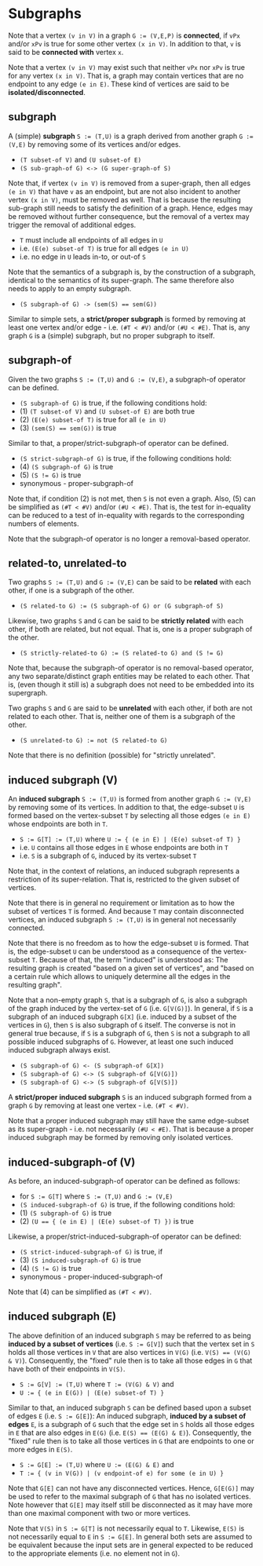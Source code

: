 
<!-- ======================================================================= -->
# Subgraphs

Note that a vertex `(v in V)` in a graph `G := (V,E,P)` is **connected**, if
`vPx` and/or `xPv` is true for some other vertex `(x in V)`. In addition to
that, `v` is said to be **connected with** vertex `x`.

Note that a vertex `(v in V)` may exist such that neither `vPx` nor `xPv` is
true for any vertex `(x in V)`. That is, a graph may contain vertices that
are no endpoint to any edge `(e in E)`. These kind of vertices are said to
be **isolated/disconnected**.

<!-- ======================================================================= -->
## subgraph

A (simple) **subgraph** `S := (T,U)` is a graph derived from another graph
`G := (V,E)` by removing some of its vertices and/or edges.

* `(T subset-of V)` and `(U subset-of E)`
* `(S sub-graph-of G) <-> (G super-graph-of S)`

Note that, if vertex `(v in V)` is removed from a super-graph, then all edges
`(e in V)` that have `v` as an endpoint, but are not also incident to another
vertex `(x in V)`, must be removed as well. That is because the resulting
sub-graph still needs to satisfy the definition of a graph. Hence, edges may
be removed without further consequence, but the removal of a vertex may trigger
the removal of additional edges.

* `T` must include all endpoints of all edges in `U`
* i.e. `(E(e) subset-of T)` is true for all edges `(e in U)`
* i.e. no edge in `U` leads in-to, or out-of `S`

Note that the semantics of a subgraph is, by the construction of a subgraph,
identical to the semantics of its super-graph. The same therefore also needs
to apply to an empty subgraph.

* `(S subgraph-of G) -> (sem(S) == sem(G))`

Similar to simple sets, a **strict/proper subgraph** is formed by removing
at least one vertex and/or edge - i.e. `(#T < #V)` and/or `(#U < #E)`. That
is, any graph `G` is a (simple) subgraph, but no proper subgraph to itself.

<!-- ======================================================================= -->
## subgraph-of

Given the two graphs `S := (T,U)` and `G := (V,E)`, a subgraph-of operator
can be defined.

* `(S subgraph-of G)` is true, if the following conditions hold:
* (1) `(T subset-of V)` and `(U subset-of E)` are both true
* (2) `(E(e) subset-of T)` is true for all `(e in U)`
* (3) `(sem(S) == sem(G))` is true

Similar to that, a proper/strict-subgraph-of operator can be defined.

* `(S strict-subgraph-of G)` is true, if the following conditions hold:
* (4) `(S subgraph-of G)` is true
* (5) `(S != G)` is true
* synonymous - proper-subgraph-of

Note that, if condition (2) is not met, then `S` is not even a graph. Also,
(5) can be simplified as `(#T < #V)` and/or `(#U < #E)`. That is, the test
for in-equality can be reduced to a test of in-equality with regards to the
corresponding numbers of elements.

Note that the subgraph-of operator is no longer a removal-based operator.

<!-- ======================================================================= -->
## related-to, unrelated-to

Two graphs `S := (T,U)` and `G := (V,E)` can be said to be **related** with
each other, if one is a subgraph of the other.

* `(S related-to G) := (S subgraph-of G) or (G subgraph-of S)`

Likewise, two graphs `S` and `G` can be said to be **strictly related** with
each other, if both are related, but not equal. That is, one is a proper
subgraph of the other.

* `(S strictly-related-to G) := (S related-to G) and (S != G)`

Note that, because the subgraph-of operator is no removal-based operator,
any two separate/distinct graph entities may be related to each other. That
is, (even though it still is) a subgraph does not need to be embedded into
its supergraph.

Two graphs `S` and `G` are said to be **unrelated** with each other, if both
are not related to each other. That is, neither one of them is a subgraph of
the other.

* `(S unrelated-to G) := not (S related-to G)`

Note that there is no definition (possible) for "strictly unrelated".

<!-- ======================================================================= -->
## induced subgraph (V)

An **induced subgraph** `S := (T,U)` is formed from another graph `G := (V,E)`
by removing some of its vertices. In addition to that, the edge-subset `U` is
formed based on the vertex-subset `T` by selecting all those edges `(e in E)`
whose endpoints are both in `T`.

* `S := G[T] := (T,U)` where `U := { (e in E) | (E(e) subset-of T) }`
* i.e. `U` contains all those edges in `E` whose endpoints are both in `T`
* i.e. `S` is a subgraph of `G`, induced by its vertex-subset `T`

Note that, in the context of relations, an induced subgraph represents a
restriction of its super-relation. That is, restricted to the given subset
of vertices.

Note that there is in general no requirement or limitation as to how the subset
of vertices `T` is formed. And because `T` may contain disconnected vertices,
an induced subgraph `S := (T,U)` is in general not necessarily connected.

Note that there is no freedom as to how the edge-subset `U` is formed. That is,
the edge-subset `U` can be understood as a consequence of the vertex-subset `T`.
Because of that, the term "induced" is understood as: The resulting graph is
created "based on a given set of vertices", and "based on a certain rule which
allows to uniquely determine all the edges in the resulting graph".

Note that a non-empty graph `S`, that is a subgraph of `G`, is also a subgraph
of the graph induced by the vertex-set of `G` (i.e. `G[V(G)]`). In general, if
`S` is a subgraph of an induced subgraph `G[X]` (i.e. induced by a subset of
the vertices in `G`), then `S` is also subgraph of `G` itself. The converse is
not in general true because, if `S` is a subgraph of `G`, then `S` is not a
subgraph to all possible induced subgraphs of `G`. However, at least one such
induced induced subgraph always exist.

* `(S subgraph-of G) <- (S subgraph-of G[X])`
* `(S subgraph-of G) <-> (S subgraph-of G[V(G)])`
* `(S subgraph-of G) <-> (S subgraph-of G[V(S)])`

A **strict/proper induced subgraph** `S` is an induced subgraph formed from
a graph `G` by removing at least one vertex - i.e. `(#T < #V)`.

Note that a proper induced subgraph may still have the same edge-subset as
its super-graph - i.e. not necessarily `(#U < #E)`. That is because a proper
induced subgraph may be formed by removing only isolated vertices.

<!-- ======================================================================= -->
## induced-subgraph-of (V)

As before, an induced-subgraph-of operator can be defined as follows:

* for `S := G[T]` where `S := (T,U)` and `G := (V,E)`
* `(S induced-subgraph-of G)` is true, if the following conditions hold:
* (1) `(S subgraph-of G)` is true
* (2) `(U == { (e in E) | (E(e) subset-of T) })` is true

Likewise, a proper/strict-induced-subgraph-of operator can be defined:

* `(S strict-induced-subgraph-of G)` is true, if
* (3) `(S induced-subgraph-of G)` is true
* (4) `(S != G)` is true
* synonymous - proper-induced-subgraph-of

Note that (4) can be simplified as `(#T < #V)`.

<!-- ======================================================================= -->
## induced subgraph (E)

The above definition of an induced subgraph `S` may be referred to as being
**induced by a subset of vertices** (i.e. `S := G[V]`) such that the vertex
set in `S` holds all those vertices in `V` that are also vertices in `V(G)`
(i.e. `V(S) == (V(G) & V)`). Consequently, the "fixed" rule then is to take
all those edges in `G` that have both of their endpoints in `V(S)`.

* `S := G[V] := (T,U)` where `T := (V(G) & V)` and
* `U := { (e in E(G)) | (E(e) subset-of T) }`

Similar to that, an induced subgraph `S` can be defined based upon a subset
of edges `E` (i.e. `S := G[E]`): An induced subgraph, **induced by a subset
of edges** `E`, is a subgraph of `G` such that the edge set in `S` holds all
those edges in `E` that are also edges in `E(G)` (i.e. `E(S) == (E(G) & E)`).
Consequently, the "fixed" rule then is to take all those vertices in `G` that
are endpoints to one or more edges in `E(S)`.

* `S := G[E] := (T,U)` where `U := (E(G) & E)` and
* `T := { (v in V(G)) | (v endpoint-of e) for some (e in U) }`

Note that `G[E]` can not have any disconnected vertices. Hence, `G[E(G)]` may
be used to refer to the maximal subgraph of `G` that has no isolated vertices.
Note however that `G[E]` may itself still be disconnected as it may have more
than one maximal component with two or more vertices.

Note that `V(S)` in `S := G[T]` is not necessarily equal to `T`. Likewise,
`E(S)` is not necessarily equal to `E` in `S := G[E]`. In general both sets
are assumed to be equivalent because the input sets are in general expected
to be reduced to the appropriate elements (i.e. no element not in `G`).
